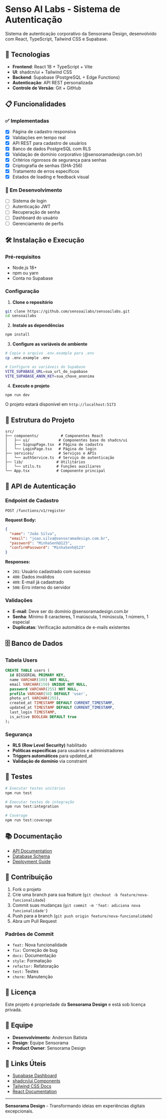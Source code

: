 # Senso AI Labs - Sistema de Autenticação

Sistema de autenticação corporativo da Sensorama Design, desenvolvido com React, TypeScript, Tailwind CSS e Supabase.

## 🚀 Tecnologias

- **Frontend**: React 18 + TypeScript + Vite
- **UI**: shadcn/ui + Tailwind CSS
- **Backend**: Supabase (PostgreSQL + Edge Functions)
- **Autenticação**: API REST personalizada
- **Controle de Versão**: Git + GitHub

## 📋 Funcionalidades

### ✅ Implementadas
- [x] Página de cadastro responsiva
- [x] Validações em tempo real
- [x] API REST para cadastro de usuários
- [x] Banco de dados PostgreSQL com RLS
- [x] Validação de domínio corporativo (@sensoramadesign.com.br)
- [x] Critérios rigorosos de segurança para senhas
- [x] Criptografia de senhas (SHA-256)
- [x] Tratamento de erros específicos
- [x] Estados de loading e feedback visual

### 🔄 Em Desenvolvimento
- [ ] Sistema de login
- [ ] Autenticação JWT
- [ ] Recuperação de senha
- [ ] Dashboard do usuário
- [ ] Gerenciamento de perfis

## 🛠️ Instalação e Execução

### Pré-requisitos
- Node.js 18+
- npm ou yarn
- Conta no Supabase

### Configuração

1. **Clone o repositório**
```bash
git clone https://github.com/sensoailabs/sensoailabs.git
cd sensoailabs
```

2. **Instale as dependências**
```bash
npm install
```

3. **Configure as variáveis de ambiente**
```bash
# Copie o arquivo .env.example para .env
cp .env.example .env

# Configure as variáveis do Supabase
VITE_SUPABASE_URL=sua_url_do_supabase
VITE_SUPABASE_ANON_KEY=sua_chave_anonima
```

4. **Execute o projeto**
```bash
npm run dev
```

O projeto estará disponível em `http://localhost:5173`

## 📁 Estrutura do Projeto

```
src/
├── components/          # Componentes React
│   ├── ui/             # Componentes base do shadcn/ui
│   ├── SignupPage.tsx  # Página de cadastro
│   └── LoginPage.tsx   # Página de login
├── services/           # Serviços e APIs
│   └── authService.ts  # Serviço de autenticação
├── lib/               # Utilitários
│   └── utils.ts       # Funções auxiliares
└── App.tsx            # Componente principal
```

## 🔐 API de Autenticação

### Endpoint de Cadastro
```
POST /functions/v1/register
```

**Request Body:**
```json
{
  "name": "João Silva",
  "email": "joao.silva@sensoramadesign.com.br",
  "password": "MinhaSenh@123",
  "confirmPassword": "MinhaSenh@123"
}
```

**Responses:**
- `201`: Usuário cadastrado com sucesso
- `400`: Dados inválidos
- `409`: E-mail já cadastrado
- `500`: Erro interno do servidor

### Validações
- **E-mail**: Deve ser do domínio @sensoramadesign.com.br
- **Senha**: Mínimo 8 caracteres, 1 maiúscula, 1 minúscula, 1 número, 1 especial
- **Duplicatas**: Verificação automática de e-mails existentes

## 🗄️ Banco de Dados

### Tabela Users
```sql
CREATE TABLE users (
  id BIGSERIAL PRIMARY KEY,
  name VARCHAR(100) NOT NULL,
  email VARCHAR(150) UNIQUE NOT NULL,
  password VARCHAR(255) NOT NULL,
  profile VARCHAR(50) DEFAULT 'user',
  photo_url VARCHAR(255),
  created_at TIMESTAMP DEFAULT CURRENT_TIMESTAMP,
  updated_at TIMESTAMP DEFAULT CURRENT_TIMESTAMP,
  last_login TIMESTAMP,
  is_active BOOLEAN DEFAULT true
);
```

### Segurança
- **RLS (Row Level Security)** habilitado
- **Políticas específicas** para usuários e administradores
- **Triggers automáticos** para updated_at
- **Validação de domínio** via constraint

## 🧪 Testes

```bash
# Executar testes unitários
npm run test

# Executar testes de integração
npm run test:integration

# Coverage
npm run test:coverage
```

## 📚 Documentação

- [API Documentation](./api-documentation.md)
- [Database Schema](./database-schema.md)
- [Deployment Guide](./docs/deployment.md)

## 🤝 Contribuição

1. Fork o projeto
2. Crie uma branch para sua feature (`git checkout -b feature/nova-funcionalidade`)
3. Commit suas mudanças (`git commit -m 'feat: adiciona nova funcionalidade'`)
4. Push para a branch (`git push origin feature/nova-funcionalidade`)
5. Abra um Pull Request

### Padrões de Commit
- `feat:` Nova funcionalidade
- `fix:` Correção de bug
- `docs:` Documentação
- `style:` Formatação
- `refactor:` Refatoração
- `test:` Testes
- `chore:` Manutenção

## 📄 Licença

Este projeto é propriedade da **Sensorama Design** e está sob licença privada.

## 👥 Equipe

- **Desenvolvimento**: Anderson Batista
- **Design**: Equipe Sensorama
- **Product Owner**: Sensorama Design

## 🔗 Links Úteis

- [Supabase Dashboard](https://supabase.com/dashboard)
- [shadcn/ui Components](https://ui.shadcn.com/)
- [Tailwind CSS Docs](https://tailwindcss.com/docs)
- [React Documentation](https://react.dev/)

---

**Sensorama Design** - Transformando ideias em experiências digitais excepcionais.
